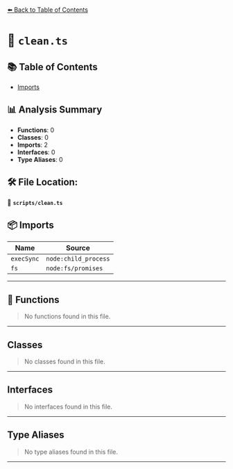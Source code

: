 [⬅️ Back to Table of Contents](../index.md)

# 📄 `clean.ts`

## 📚 Table of Contents

- [Imports](#imports)

## 📊 Analysis Summary

- **Functions**: 0
- **Classes**: 0
- **Imports**: 2
- **Interfaces**: 0
- **Type Aliases**: 0

## 🛠️ File Location:
📂 **`scripts/clean.ts`**

## 📦 Imports

| Name | Source |
|------|--------|
| `execSync` | `node:child_process` |
| `fs` | `node:fs/promises` |


---

## 🔧 Functions

> No functions found in this file.


---

## Classes

> No classes found in this file.


---

## Interfaces

> No interfaces found in this file.


---

## Type Aliases

> No type aliases found in this file.


---